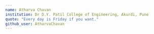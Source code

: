 ```yaml
---
name: Atharva Chavan
institution: Dr D.Y. Patil College of Engineering, Akurdi, Pune 
quote: "Every day is Friday if you want."
github_user: AtharvaChavan
---
```

